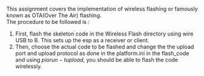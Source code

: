 This assignment covers the implementation of wireless flashing or famously known as OTA(Over The Air) flashing.<br>
The procedure to be followed is :
1. First, flash the skeleton code in the Wireless Flash directory using wire USB to B. This sets up the esp as a receiver or client.
2. Then, choose the actual code to be flashed and change the the upload port and upload protocol as done in the platform.ini in the flash_code and using $pio run -t upload$, you should be able to flash the code wirelessly. 
